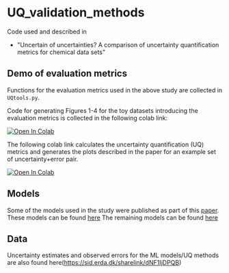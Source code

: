 # UQ_validation_methods

Code used and described in

* "Uncertain of uncertainties? A comparison of uncertainty quantification metrics for chemical data sets"

## Demo of evaluation metrics

Functions for the  evaluation metrics used in the above study are collected in ```UQtools.py```.

Code for generating Figures 1-4 for the toy datasets introducing the evaluation metrics is collected in the following
colab link:

<a href="https://colab.research.google.com/drive/1BqOZChAsEy-Lrj_xAKovLjLubMFVg_vm">
  <img src="https://colab.research.google.com/assets/colab-badge.svg" alt="Open In Colab"/>
</a>


The following colab link calculates the uncertainty quantification (UQ) metrics and  generates the plots described in the paper for an example set of uncertainty+error pair.

<a href="https://colab.research.google.com/drive/1Jgm9XJvWHQJwWaF_GyDZpEbU_Kk1SSPb">
  <img src="https://colab.research.google.com/assets/colab-badge.svg" alt="Open In Colab"/>
</a>

## Models
Some of the models used in the study were published as part of this [paper](https://scipost.org/SciPostChem.2.1.002). These models can be found [here](https://sid.erda.dk/sharelink/eUVFpTDU62) 
The remaining models can be found [here](https://sid.erda.dk/sharelink/dNF1IjDPQB)

## Data
Uncertainty estimates and observed errors for the ML models/UQ methods are also found here(https://sid.erda.dk/sharelink/dNF1IjDPQB)


